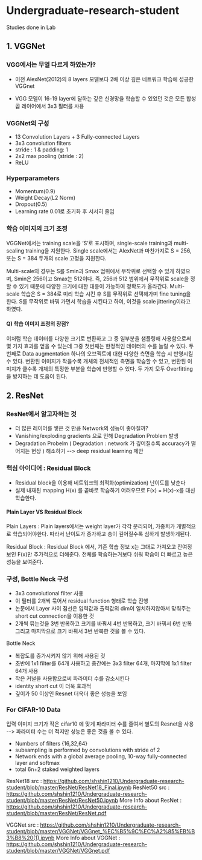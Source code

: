 # Undergraduate-research-student
Studies done in Lab

## 1. VGGNet

### VGG에서는 무얼 다르게 하였는가?

- 이전 AlexNet(2012)의 8 layers 모델보다 2배 이상 깊은 네트워크 학습에 성공한 VGGnet

- VGG 모델이 16-19 layer에 달하는 깊은 신경망을 학습할 수 있었던 것은 모든 합성곱 레이어에서 3x3 필터를 사용

### VGGNet의 구성

- 13 Convolution Layers + 3 Fully-connected Layers
- 3x3 convolution filters
- stride : 1 & padding: 1
- 2x2 max pooling (stride : 2)
- ReLU

### Hyperparameters

- Momentum(0.9)
- Weight Decay(L2 Norm)
- Dropout(0.5)
- Learning rate 0.01로 초기화 후 서서히 줄임

### 학습 이미지의 크기 조정

VGGNet에서는 training scale을 ‘S’로 표시하며, single-scale training과 multi-scaling training을 지원한다. 
Single scale에서는 AlexNet과 마찬가지로 S = 256, 또는 S = 384 두개의 scale 고정을 지원한다.

Multi-scale의 경우는 S를 Smin과 Smax 범위에서 무작위로 선택할 수 있게 하였으며, Smin은 256이고 Smax는 512이다. 
즉, 256과 512 범위에서 무작위로 scale을 정할 수 있기 때문에 다양한 크기에 대한 대응이 가능하여 정확도가 올라간다. 
Multi-scale 학습은 S = 384로 미리 학습 시킨 후 S를 무작위로 선택해가며 fine tuning을 한다. S를 무작위로 바꿔 가면서 학습을 시킨다고 하여, 이것을 scale jittering이라고 하였다.

#### Q) 학습 이미지 조정의 장점?

이처럼 학습 데이터를 다양한 크기로 변환하고 그 중 일부분을 샘플링해 사용함으로써 몇 가지 효과를 얻을 수 있는데 그중 첫번째는 한정적인 데이터의 수를 늘릴 수 있다.
두번째로 Data augmentation 하나의 오브젝트에 대한 다양한 측면을 학습 시 반영시킬 수 있다. 
변환된 이미지가 작을수록 개체의 전체적인 측면을 학습할 수 있고, 변환된 이미지가 클수록 개체의 특정한 부분을 학습에 반영할 수 있다. 
두 가지 모두 Overfitting을 방지하는 데 도움이 된다.

## 2. ResNet

### ResNet에서 알고자하는 것

- 더 많은 레이어를 쌓은 것 만큼 Network의 성능이 좋아질까?
- Vanishing/exploding gradients 으로 인해 Degradation Problem 발생
- Degradation Probelm ( Degradation : network 가 깊어질수록 accuracy가 떨어지는 현상 )  해소하기  --> deep residual learning 제안

### 핵심 아이디어 : Residual Block

- Residual block을 이용해 네트워크의 최적화(optimization) 난이도를 낮춘다
- 실제 내재된 mapping H(x) 를 곧바로 학습하기 어려우므로 F(x) = H(x)-x를 대신 학습한다.

#### Plain Layer VS Residual Block

Plain Layers : Plain layers에서는 weight layer가 각각 분리되어, 가중치가 개별적으로 학습되어야한다. 따라서 난이도가 증가하고 층이 깊어질수록 심하게 발생하게된다. 

Residual Block : Residual Block 에서, 기존 학습 정보 x는 그대로 가져오고 잔여정보인 F(x)만 추가적으로 더해준다. 전체를 학습하는거보다 쉬워 학습이 더 빠르고 높은 성능을 보여준다.

### 구성, Bottle Neck 구성

- 3x3 convolutional filter 사용
- 이 필터를 2개씩 묶어서 residual function 형태로 학습 진행
- 논문에서 Layer 사이 점선은 입력값과 출력값의 dim이 일치하지않아서 맞춰주는 short cut connection을 이용한 것
- 2개씩 묶는것을 3번 반복하고 크기를 바꿔서 4번 반복하고, 크기 바꿔서 6번 반복 그리고 마지막으로 크기 바꿔서 3번 반복한 것을 볼 수 있다.

Bottle Neck

- 복잡도를 증가시키지 않기 위해 사용된 것
- 초반에 1x1 filter를 64개 사용하고 중간에는 3x3 filter 64개, 마지막에 1x1 filter 64개 사용
- 작은 커널을 사용함으로써 파라미터 수를 감소시킨다
- identity short cut 이 더욱 효과적
- 깊이가 50 이상인 Resnet 더욱더 좋은 성능을 보임

### For CIFAR-10 Data

입력 이미지 크기가 작은 cifar10 에 맞게 파라미터 수를 줄여서 별도의 Resnet을 사용 --> 파라미터 수는 더 적지만 성능은 좋은 것을 볼 수 있다.

- Numbers of filters {16,32,64}
- subsampling is performed by convolutions with stride of 2
- Network ends with a global average pooling, 10-way fully-connected layer and softmax
- total 6n+2 staked weighted layers

ResNet18 src : https://github.com/shshin1210/Undergraduate-research-student/blob/master/ResNet/ResNet18_Final.ipynb
ResNet50 src : https://github.com/shshin1210/Undergraduate-research-student/blob/master/ResNet/ResNet50.ipynb
More Info about ResNet : https://github.com/shshin1210/Undergraduate-research-student/blob/master/ResNet/ResNet.pdf

VGGNet src : https://github.com/shshin1210/Undergraduate-research-student/blob/master/VGGNet/VGGnet_%EC%B5%9C%EC%A2%85%EB%B3%B8%20(1).ipynb
More Info about VGGNet : https://github.com/shshin1210/Undergraduate-research-student/blob/master/VGGNet/VGGnet.pdf
